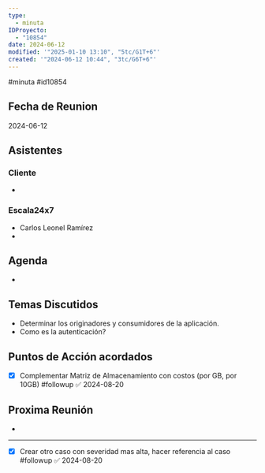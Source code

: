 ```yaml
---
type:
  - minuta
IDProyecto:
  - "10854"
date: 2024-06-12
modified: '"2025-01-10 13:10", "5tc/G1T+6"'
created: '"2024-06-12 10:44", "3tc/G6T+6"'
---
```

#minuta
#id10854
## Fecha de Reunion
2024-06-12

## Asistentes

### Cliente
* 
### Escala24x7
- Carlos Leonel Ramírez
-  

## Agenda
* 
## Temas Discutidos
*  Determinar los originadores y consumidores de la aplicación.
* Como es la autenticación?


## Puntos de Acción acordados
* [x] Complementar Matriz de Almacenamiento con costos (por GB, por 10GB) #followup ✅ 2024-08-20

## Proxima Reunión
*   

---

- [x] Crear otro caso con severidad mas alta, hacer referencia al caso #followup ✅ 2024-08-20